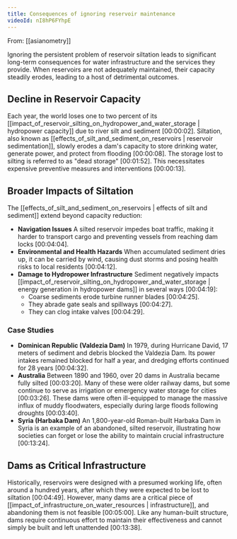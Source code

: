 ```yaml
---
title: Consequences of ignoring reservoir maintenance
videoId: nI8hP6FYhpE
---
```


From: [[asianometry]] <br/> 

Ignoring the persistent problem of reservoir siltation leads to significant long-term consequences for water infrastructure and the services they provide. When reservoirs are not adequately maintained, their capacity steadily erodes, leading to a host of detrimental outcomes.

## Decline in Reservoir Capacity
Each year, the world loses one to two percent of its [[impact_of_reservoir_silting_on_hydropower_and_water_storage | hydropower capacity]] due to river silt and sediment [00:00:02]. Siltation, also known as [[effects_of_silt_and_sediment_on_reservoirs | reservoir sedimentation]], slowly erodes a dam's capacity to store drinking water, generate power, and protect from flooding [00:00:08]. The storage lost to silting is referred to as "dead storage" [00:01:52]. This necessitates expensive preventive measures and interventions [00:00:13].

## Broader Impacts of Siltation
The [[effects_of_silt_and_sediment_on_reservoirs | effects of silt and sediment]] extend beyond capacity reduction:
*   **Navigation Issues** A silted reservoir impedes boat traffic, making it harder to transport cargo and preventing vessels from reaching dam locks [00:04:04].
*   **Environmental and Health Hazards** When accumulated sediment dries up, it can be carried by wind, causing dust storms and posing health risks to local residents [00:04:12].
*   **Damage to Hydropower Infrastructure** Sediment negatively impacts [[impact_of_reservoir_silting_on_hydropower_and_water_storage | energy generation in hydropower dams]] in several ways [00:04:19]:
    *   Coarse sediments erode turbine runner blades [00:04:25].
    *   They abrade gate seals and spillways [00:04:27].
    *   They can clog intake valves [00:04:29].

### Case Studies
*   **Dominican Republic (Valdezia Dam)** In 1979, during Hurricane David, 17 meters of sediment and debris blocked the Valdezia Dam. Its power intakes remained blocked for half a year, and dredging efforts continued for 28 years [00:04:32].
*   **Australia** Between 1890 and 1960, over 20 dams in Australia became fully silted [00:03:20]. Many of these were older railway dams, but some continue to serve as irrigation or emergency water storage for cities [00:03:26]. These dams were often ill-equipped to manage the massive influx of muddy floodwaters, especially during large floods following droughts [00:03:40].
*   **Syria (Harbaka Dam)** An 1,800-year-old Roman-built Harbaka Dam in Syria is an example of an abandoned, silted reservoir, illustrating how societies can forget or lose the ability to maintain crucial infrastructure [00:13:24].

## Dams as Critical Infrastructure
Historically, reservoirs were designed with a presumed working life, often around a hundred years, after which they were expected to be lost to siltation [00:04:49]. However, many dams are a critical piece of [[impact_of_infrastructure_on_water_resources | infrastructure]], and abandoning them is not feasible [00:05:00]. Like any human-built structure, dams require continuous effort to maintain their effectiveness and cannot simply be built and left unattended [00:13:38].